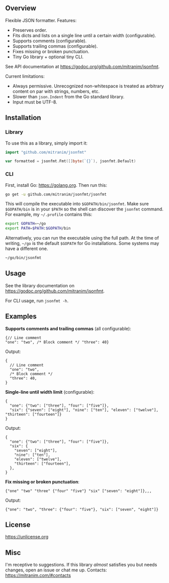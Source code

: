 ## Overview

Flexible JSON formatter. Features:

* Preserves order.
* Fits dicts and lists on a single line until a certain width (configurable).
* Supports comments (configurable).
* Supports trailing commas (configurable).
* Fixes missing or broken punctuation.
* Tiny Go library + optional tiny CLI.

See API documentation at https://godoc.org/github.com/mitranim/jsonfmt.

Current limitations:

* Always permissive. Unrecognized non-whitespace is treated as arbitrary content on par with strings, numbers, etc.
* Slower than `json.Indent` from the Go standard library.
* Input must be UTF-8.

## Installation

### Library

To use this as a library, simply import it:

```go
import "github.com/mitranim/jsonfmt"

var formatted = jsonfmt.Fmt([]byte(`{}`), jsonfmt.Default)
```

### CLI

First, install Go: https://golang.org. Then run this:

```sh
go get -u github.com/mitranim/jsonfmt/jsonfmt
```

This will compile the executable into `$GOPATH/bin/jsonfmt`. Make sure `$GOPATH/bin` is in your `$PATH` so the shell can discover the `jsonfmt` command. For example, my `~/.profile` contains this:

```sh
export GOPATH=~/go
export PATH=$PATH:$GOPATH/bin
```

Alternatively, you can run the executable using the full path. At the time of writing, `~/go` is the default `$GOPATH` for Go installations. Some systems may have a different one.

```sh
~/go/bin/jsonfmt
```

## Usage

See the library documentation on https://godoc.org/github.com/mitranim/jsonfmt.

For CLI usage, run `jsonfmt -h`.

## Examples

**Supports comments and trailing commas** (all configurable):

```jsonc
{// Line comment
"one": "two", /* Block comment */ "three": 40}
```

Output:

```jsonc
{
  // Line comment
  "one": "two",
  /* Block comment */
  "three": 40,
}
```

**Single-line until width limit** (configurable):

```jsonc
{
  "one": {"two": ["three"], "four": ["five"]},
  "six": {"seven": ["eight"], "nine": ["ten"], "eleven": ["twelve"], "thirteen": ["fourteen"]}
}
```

Output:

```jsonc
{
  "one": {"two": ["three"], "four": ["five"]},
  "six": {
    "seven": ["eight"],
    "nine": ["ten"],
    "eleven": ["twelve"],
    "thirteen": ["fourteen"],
  },
}
```

**Fix missing or broken punctuation**:

```jsonc
{"one" "two" "three" {"four" "five"} "six" ["seven": "eight"]},,,
```

Output:

```jsonc
{"one": "two", "three": {"four": "five"}, "six": ["seven", "eight"]}
```

## License

https://unlicense.org

## Misc

I'm receptive to suggestions. If this library _almost_ satisfies you but needs changes, open an issue or chat me up. Contacts: https://mitranim.com/#contacts
